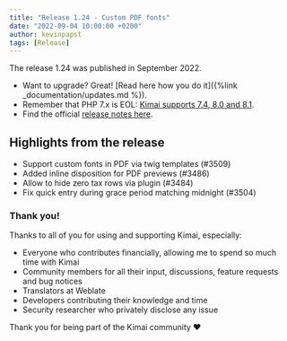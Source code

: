 ```yaml
---
title: "Release 1.24 - Custom PDF fonts"
date: "2022-09-04 10:00:00 +0200"
author: kevinpapst
tags: [Release]
---
```


The release 1.24 was published in September 2022.

- Want to upgrade? Great! [Read here how you do it]({%link _documentation/updates.md %}).
- Remember that PHP 7.x is EOL: [Kimai supports 7.4, 8.0 and 8.1](https://www.kimai.org/blog/2021/sunsetting-php-7/).
- Find the official [release notes here](https://github.com/kevinpapst/kimai2/releases/tag/1.24.0).

## Highlights from the release 

- Support custom fonts in PDF via twig templates (#3509)
- Added inline disposition for PDF previews (#3486)
- Allow to hide zero tax rows via plugin (#3484)
- Fix quick entry during grace period matching midnight (#3504)

### Thank you!

Thanks to all of you for using and supporting Kimai, especially:
- Everyone who contributes financially, allowing me to spend so much time with Kimai
- Community members for all their input, discussions, feature requests and bug notices
- Translators at Weblate
- Developers contributing their knowledge and time
- Security researcher who privately disclose any issue   

Thank you for being part of the Kimai community ❤️
